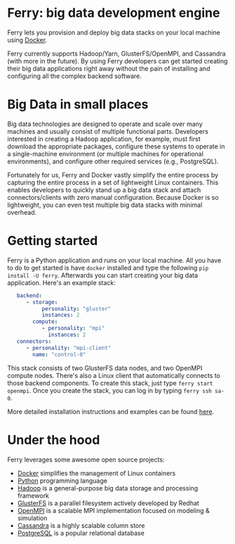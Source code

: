 Ferry: big data development engine
====================================

Ferry lets you provision and deploy big data stacks on your local machine using [Docker](https://www.docker.io).

Ferry currently supports Hadoop/Yarn, GlusterFS/OpenMPI, and Cassandra (with more in the future). 
By using Ferry developers can get started creating their big data applications right away without
the pain of installing and configuring all the complex backend software.

Big Data in small places
========================

Big data technologies are designed to operate and scale over many machines and usually consist
of multiple functional parts. Developers interested in creating a 
Hadoop application, for example, must first download the appropriate packages, configure these
systems to operate in a single-machine environment (or multiple machines for operational environments), 
and configure other required services (e.g., PostgreSQL). 

Fortunately for us, Ferry and Docker vastly simplify the entire process by capturing the entire process
in a set of lightweight Linux containers. This enables developers to quickly stand up a big data stack and 
attach connectors/clients with zero manual configuration. Because Docker is so lightweight, you can even test 
multiple big data stacks with minimal overhead. 

Getting started
===============

Ferry is a Python application and runs on your local machine. All you have to do to get started is have
`docker` installed and type the following `pip install -U ferry`. Afterwards you can start creating
your big data application. Here's an example stack:

```yaml
   backend:
      - storage:
           personality: "gluster"
           instances: 2
        compute:
           - personality: "mpi"
             instances: 2
   connectors:
      - personality: "mpi-client"
        name: "control-0"
```

This stack consists of two GlusterFS data nodes, and two OpenMPI compute nodes. There's also a Linux
client that automatically connects to those backend components. To create this stack, just type
`ferry start openmpi`. Once you create the stack, you can log in by typing `ferry ssh sa-0`. 

More detailed installation instructions and examples can be found [here](http://ferry.opencore.io). 

Under the hood
==============

Ferry leverages some awesome open source projects:

* [Docker](https://www.docker.io) simplifies the management of Linux containers
* [Python](http://www.python.org) programming language
* [Hadoop](http://hadoop.apache.org) is a general-purpose big data storage and processing framework
* [GlusterFS](http://www.gluster.org) is a parallel filesystem actively developed by Redhat
* [OpenMPI](http://www.open-mpi.org) is a scalable MPI implementation focused on modeling & simulation
* [Cassandra](http://cassandra.apache.org) is a highly scalable column store
* [PostgreSQL](http://postgresql.org) is a popular relational database
